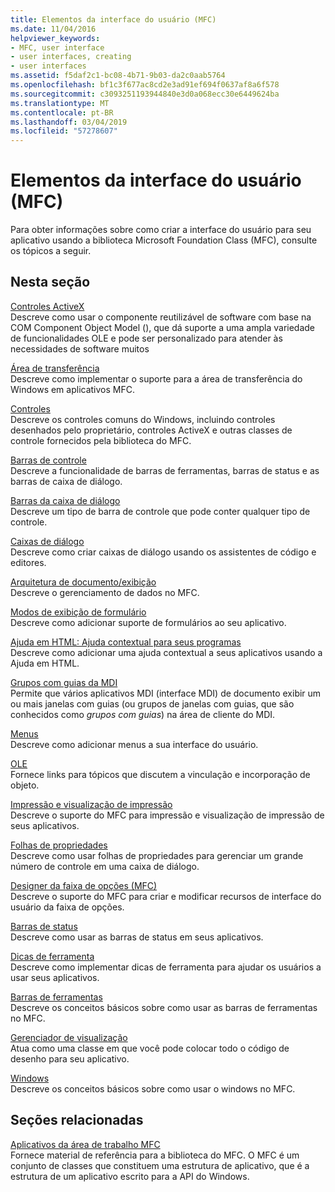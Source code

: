```yaml
---
title: Elementos da interface do usuário (MFC)
ms.date: 11/04/2016
helpviewer_keywords:
- MFC, user interface
- user interfaces, creating
- user interfaces
ms.assetid: f5daf2c1-bc08-4b71-9b03-da2c0aab5764
ms.openlocfilehash: bf1c3f677ac8cd2e3ad91ef694f0637af8a6f578
ms.sourcegitcommit: c3093251193944840e3d0a068ecc30e6449624ba
ms.translationtype: MT
ms.contentlocale: pt-BR
ms.lasthandoff: 03/04/2019
ms.locfileid: "57278607"
---
```

# <a name="user-interface-elements-mfc"></a>Elementos da interface do usuário (MFC)

Para obter informações sobre como criar a interface do usuário para seu aplicativo usando a biblioteca Microsoft Foundation Class (MFC), consulte os tópicos a seguir.

## <a name="in-this-section"></a>Nesta seção

[Controles ActiveX](../mfc/activex-controls.md)<br/>
Descreve como usar o componente reutilizável de software com base na COM Component Object Model (), que dá suporte a uma ampla variedade de funcionalidades OLE e pode ser personalizado para atender às necessidades de software muitos

[Área de transferência](../mfc/clipboard.md)<br/>
Descreve como implementar o suporte para a área de transferência do Windows em aplicativos MFC.

[Controles](../mfc/controls-mfc.md)<br/>
Descreve os controles comuns do Windows, incluindo controles desenhados pelo proprietário, controles ActiveX e outras classes de controle fornecidos pela biblioteca do MFC.

[Barras de controle](../mfc/control-bars.md)<br/>
Descreve a funcionalidade de barras de ferramentas, barras de status e as barras de caixa de diálogo.

[Barras da caixa de diálogo](../mfc/dialog-bars.md)<br/>
Descreve um tipo de barra de controle que pode conter qualquer tipo de controle.

[Caixas de diálogo](../mfc/dialog-boxes.md)<br/>
Descreve como criar caixas de diálogo usando os assistentes de código e editores.

[Arquitetura de documento/exibição](../mfc/document-view-architecture.md)<br/>
Descreve o gerenciamento de dados no MFC.

[Modos de exibição de formulário](../mfc/form-views-mfc.md)<br/>
Descreve como adicionar suporte de formulários ao seu aplicativo.

[Ajuda em HTML: Ajuda contextual para seus programas](../mfc/html-help-context-sensitive-help-for-your-programs.md)<br/>
Descreve como adicionar uma ajuda contextual a seus aplicativos usando a Ajuda em HTML.

[Grupos com guias da MDI](../mfc/mdi-tabbed-groups.md)<br/>
Permite que vários aplicativos MDI (interface MDI) de documento exibir um ou mais janelas com guias (ou grupos de janelas com guias, que são conhecidos como *grupos com guias*) na área de cliente do MDI.

[Menus](../mfc/menus-mfc.md)<br/>
Descreve como adicionar menus a sua interface do usuário.

[OLE](../mfc/ole-mfc.md)<br/>
Fornece links para tópicos que discutem a vinculação e incorporação de objeto.

[Impressão e visualização de impressão](../mfc/printing-and-print-preview.md)<br/>
Descreve o suporte do MFC para impressão e visualização de impressão de seus aplicativos.

[Folhas de propriedades](../mfc/property-sheets-mfc.md)<br/>
Descreve como usar folhas de propriedades para gerenciar um grande número de controle em uma caixa de diálogo.

[Designer da faixa de opções (MFC)](../mfc/ribbon-designer-mfc.md)<br/>
Descreve o suporte do MFC para criar e modificar recursos de interface do usuário da faixa de opções.

[Barras de status](../mfc/status-bars.md)<br/>
Descreve como usar as barras de status em seus aplicativos.

[Dicas de ferramenta](../mfc/tool-tips.md)<br/>
Descreve como implementar dicas de ferramenta para ajudar os usuários a usar seus aplicativos.

[Barras de ferramentas](../mfc/toolbars.md)<br/>
Descreve os conceitos básicos sobre como usar as barras de ferramentas no MFC.

[Gerenciador de visualização](../mfc/visualization-manager.md)<br/>
Atua como uma classe em que você pode colocar todo o código de desenho para seu aplicativo.

[Windows](../mfc/windows.md)<br/>
Descreve os conceitos básicos sobre como usar o windows no MFC.

## <a name="related-sections"></a>Seções relacionadas

[Aplicativos da área de trabalho MFC](../mfc/mfc-desktop-applications.md)<br/>
Fornece material de referência para a biblioteca do MFC. O MFC é um conjunto de classes que constituem uma estrutura de aplicativo, que é a estrutura de um aplicativo escrito para a API do Windows.
